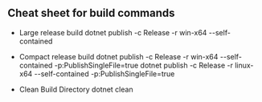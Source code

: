 ## Cheat sheet for build commands

- Large release build
dotnet publish -c Release -r win-x64 --self-contained

- Compact release build
dotnet publish -c Release -r win-x64 --self-contained -p:PublishSingleFile=true
dotnet publish -c Release -r linux-x64 --self-contained -p:PublishSingleFile=true

- Clean Build Directory
dotnet clean